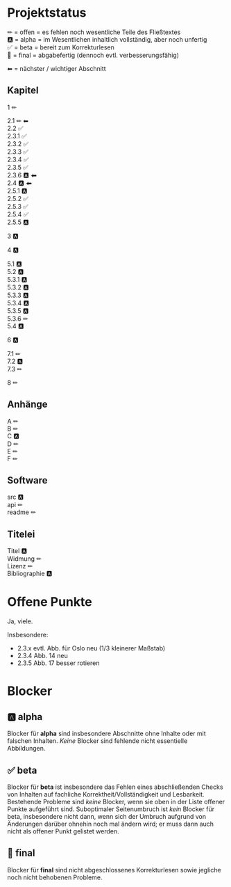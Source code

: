 Projektstatus
=============

✏	= offen = es fehlen noch wesentliche Teile des Fließtextes  
🅰	= alpha = im Wesentlichen inhaltlich vollständig, aber noch unfertig  
✅	= beta  = bereit zum Korrekturlesen  
🎉	= final = abgabefertig (dennoch evtl. verbesserungsfähig)

⬅ = nächster / wichtiger Abschnitt


Kapitel
-------

1 ✏

2.1 ✏ ⬅  
2.2 ✅  
2.3.1 ✅  
2.3.2 ✅  
2.3.3 ✅  
2.3.4 ✅  
2.3.5 ✅  
2.3.6 🅰 ⬅  
2.4 🅰 ⬅  
2.5.1 🅰  
2.5.2 ✅  
2.5.3 ✅  
2.5.4 ✅  
2.5.5 🅰

3 🅰

4 🅰

5.1 🅰  
5.2 🅰  
5.3.1 🅰  
5.3.2 🅰  
5.3.3 🅰  
5.3.4 🅰  
5.3.5 🅰  
5.3.6 ✏  
5.4 🅰

6 🅰

7.1 ✏  
7.2 🅰  
7.3 ✏

8 ✏


Anhänge
-------

A ✏  
B ✏  
C 🅰  
D ✏  
E ✏  
F ✏


Software
--------

src 🅰  
api ✏  
readme ✏


Titelei
-------

Titel 🅰  
Widmung ✏  
Lizenz ✏  
Bibliographie 🅰



Offene Punkte
=============

Ja, viele.

Insbesondere:
- 2.3.x evtl. Abb. für Oslo neu (1/3 kleinerer Maßstab)
- 2.3.4 Abb. 14 neu
- 2.3.5 Abb. 17 besser rotieren



Blocker
=======

🅰 alpha
--------

Blocker für **alpha** sind insbesondere Abschnitte ohne Inhalte oder mit
falschen Inhalten. *Keine* Blocker sind fehlende nicht essentielle Abbildungen.


✅ beta
-------

Blocker für **beta** ist insbesondere das Fehlen eines abschließenden Checks
von Inhalten auf fachliche Korrektheit/Vollständigkeit und Lesbarkeit.
Bestehende Probleme sind *keine* Blocker, wenn sie oben in der Liste offener
Punkte aufgeführt sind. Suboptimaler Seitenumbruch ist *kein* Blocker für beta,
insbesondere nicht dann, wenn sich der Umbruch aufgrund von Änderungen darüber
ohnehin noch mal ändern wird; er muss dann auch nicht als offener Punkt
gelistet werden.


🎉 final
--------

Blocker für **final** sind nicht abgeschlossenes Korrekturlesen sowie jegliche
noch nicht behobenen Probleme.
